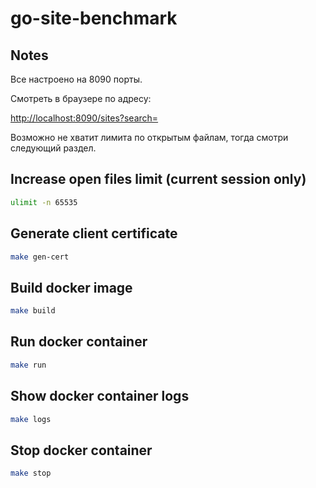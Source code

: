 # go-site-benchmark

## Notes

Все настроено на 8090 порты. 

Смотреть в браузере по адресу: 

[http://localhost:8090/sites?search=](http://localhost:8090/sites?search=)

Возможно не хватит лимита по открытым файлам, тогда смотри следующий раздел.

## Increase open files limit (current session only)

```bash
ulimit -n 65535
```

## Generate client certificate

```bash
make gen-cert
```

## Build docker image

```bash
make build
```

## Run docker container

```bash
make run
```

## Show docker container logs

```bash
make logs
```

## Stop docker container

```bash
make stop
```
